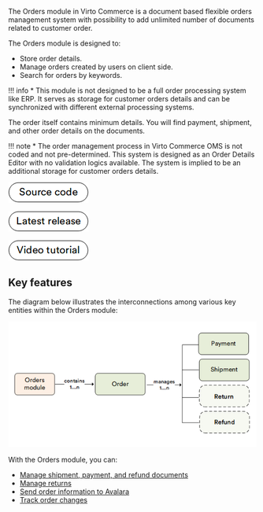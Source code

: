 The Orders module in Virto Commerce is a document based flexible orders management system with possibility to add unlimited number of documents related to customer order.

The Orders module is designed to:

* Store order details.
* Manage orders created by users on client side. 
* Search for orders by keywords.

!!! info
    * This module is not designed to be a full order processing system like ERP. It serves as storage for customer orders details and can be synchronized with different external processing systems.

The order itself contains minimum details.  You will find payment, shipment, and other order details on the documents.

!!! note
    * The order management process in Virto Commerce OMS is not coded and not pre-determined. This system is designed as an Order Details Editor with no validation logics available. The system is implied to be an additional storage for customer orders details.

[![Source code](media/source_code.png)](https://github.com/VirtoCommerce/vc-module-order)

[![Download](media/latest_release.png)](https://github.com/VirtoCommerce/vc-module-order/releases)

[![video tutorial](media/video-tutorial-button.png)](https://youtu.be/qENWENyS0H0?si=jFpI5N7uNIn2U0LQ)

## Key features

The diagram below illustrates the interconnections among various key entities within the Orders module:

![Order key entities](media/key-entities.png)
<br>

With the Orders module, you can:

* [Manage shipment, payment, and refund documents](managing-documents.md)
* [Manage returns](managing-returns.md)
* [Send order information to Avalara](sending-order-information-to-avatax.md)
* [Track order changes](tracking-order-changes.md)


